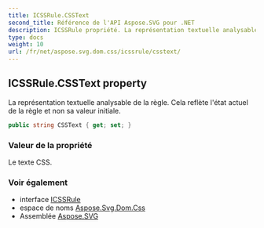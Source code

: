 ```yaml
---
title: ICSSRule.CSSText
second_title: Référence de l'API Aspose.SVG pour .NET
description: ICSSRule propriété. La représentation textuelle analysable de la règle. Cela reflète létat actuel de la règle et non sa valeur initiale.
type: docs
weight: 10
url: /fr/net/aspose.svg.dom.css/icssrule/csstext/
---
```

## ICSSRule.CSSText property

La représentation textuelle analysable de la règle. Cela reflète l'état actuel de la règle et non sa valeur initiale.

```csharp
public string CSSText { get; set; }
```

### Valeur de la propriété

Le texte CSS.

### Voir également

* interface [ICSSRule](../)
* espace de noms [Aspose.Svg.Dom.Css](../../icssrule/)
* Assemblée [Aspose.SVG](../../../)


